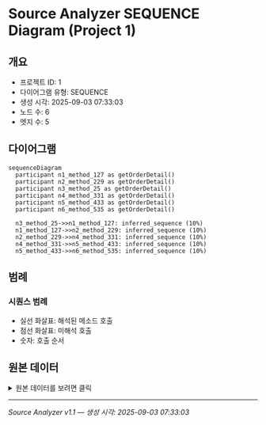 # Source Analyzer SEQUENCE Diagram (Project 1)

## 개요
- 프로젝트 ID: 1
- 다이어그램 유형: SEQUENCE
- 생성 시각: 2025-09-03 07:33:03
- 노드 수: 6
- 엣지 수: 5

## 다이어그램

```mermaid
sequenceDiagram
  participant n1_method_127 as getOrderDetail()
  participant n2_method_229 as getOrderDetail()
  participant n3_method_25 as getOrderDetail()
  participant n4_method_331 as getOrderDetail()
  participant n5_method_433 as getOrderDetail()
  participant n6_method_535 as getOrderDetail()

  n3_method_25->>n1_method_127: inferred_sequence (10%)
  n1_method_127->>n2_method_229: inferred_sequence (10%)
  n2_method_229->>n4_method_331: inferred_sequence (10%)
  n4_method_331->>n5_method_433: inferred_sequence (10%)
  n5_method_433->>n6_method_535: inferred_sequence (10%)
```

## 범례

### 시퀀스 범례
- 실선 화살표: 해석된 메소드 호출
- 점선 화살표: 미해석 호출
- 숫자: 호출 순서

## 원본 데이터

<details>
<summary>원본 데이터를 보려면 클릭</summary>

노드 목록 (6)
```json
  method:25: getOrderDetail() (method)
  method:127: getOrderDetail() (method)
  method:229: getOrderDetail() (method)
  method:331: getOrderDetail() (method)
  method:433: getOrderDetail() (method)
  method:535: getOrderDetail() (method)
```

엣지 목록 (5)
```json
  method:25 -> method:127 (inferred_sequence)
  method:127 -> method:229 (inferred_sequence)
  method:229 -> method:331 (inferred_sequence)
  method:331 -> method:433 (inferred_sequence)
  method:433 -> method:535 (inferred_sequence)
```

</details>

---
*Source Analyzer v1.1 — 생성 시각: 2025-09-03 07:33:03*